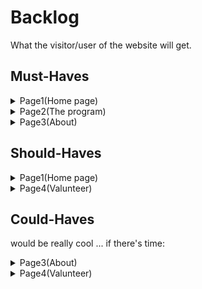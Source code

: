 
# Backlog

What the visitor/user of the website will get.

## Must-Haves

<details >
<summary> Page1(Home page)
</summary>

<br>

- HEADER logo as navigation to home page website,navigation bar that give possibility to look different pages ,and button that give access to applying page .
- slogan with beautiful  background page.
- details of the program with link to program page.
- section with impact of HYF description and background
- section with core values  description and pict
- successful stories of peoples that u can scroll.
- logos of companies with whom HYF collaborate.
- possibility to support.
- contact.
- FOOTER with name of the company ,address and social media links.

</details>

<details >
<summary> Page2(The program)</summary>

<br>

- HEADER.
- details of the program and possibility to apply.
- description of the program with a logos of languages
- details about final project,Towards a job: Mentorship Program,Career Skills Sessions
- FOOTER.
</details>

<details >
<summary> Page3(About)</summary>

<br>

- HEADER.
- description about HYF (with mission,vision,history)
- FOOTER.
</details>

## Should-Haves
<details >
<summary> Page1(Home page)</summary>

<br>
- contact(map)

</details>

<details >
<summary> Page4(Valunteer)</summary>

<br>

- HEADER.
- describing of possibility to apply as a mentor or coach
- FOOTER.
</details>

## Could-Haves

would be really cool ... if there's time:

<details >
<summary> Page3(About)</summary>

<br>

- Team with photo and social media links to .

</details>

<details >
<summary> Page4(Valunteer)</summary>

<br>

- history of mentors and coaches.

</details>
